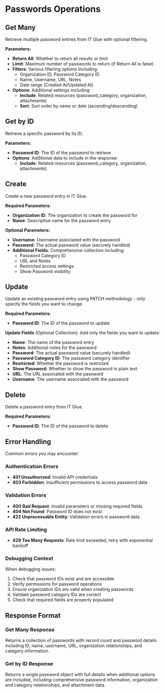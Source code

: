 # Passwords Operations

## Get Many

Retrieve multiple password entries from IT Glue with optional filtering.

**Parameters:**
- **Return All**: Whether to return all results or limit
- **Limit**: Maximum number of passwords to return (if Return All is false)
- **Filters**: Various filtering options including:
  - Organization ID, Password Category ID
  - Name, Username, URL, Notes
  - Date range (Created At/Updated At)
- **Options**: Additional settings including:
  - **Include**: Related resources (password_category, organization, attachments)
  - **Sort**: Sort order by name or date (ascending/descending)


## Get by ID

Retrieve a specific password by its ID.

**Parameters:**
- **Password ID**: The ID of the password to retrieve
- **Options**: Additional data to include in the response:
  - **Include**: Related resources (password_category, organization, attachments)

## Create

Create a new password entry in IT Glue.

**Required Parameters:**
- **Organization ID**: The organization to create the password for
- **Name**: Descriptive name for the password entry

**Optional Parameters:**
- **Username**: Username associated with the password
- **Password**: The actual password value (securely handled)
- **Additional Fields**: Comprehensive collection including:
  - Password Category ID
  - URL and Notes
  - Restricted access settings
  - Show Password visibility


## Update

Update an existing password entry using PATCH methodology - only specify the fields you want to change.

**Required Parameters:**
- **Password ID**: The ID of the password to update

**Update Fields** (Optional Collection):
Add only the fields you want to update:
- **Name**: The name of the password entry
- **Notes**: Additional notes for the password
- **Password**: The actual password value (securely handled)
- **Password Category ID**: The password category identifier
- **Restricted**: Whether the password is restricted
- **Show Password**: Whether to show the password in plain text
- **URL**: The URL associated with the password
- **Username**: The username associated with the password

## Delete

Delete a password entry from IT Glue.

**Required Parameters:**
- **Password ID**: The ID of the password to delete

## Error Handling

Common errors you may encounter:

### Authentication Errors
- **401 Unauthorized**: Invalid API credentials
- **403 Forbidden**: Insufficient permissions to access password data

### Validation Errors
- **400 Bad Request**: Invalid parameters or missing required fields
- **404 Not Found**: Password ID does not exist
- **422 Unprocessable Entity**: Validation errors in password data

### API Rate Limiting
- **429 Too Many Requests**: Rate limit exceeded, retry with exponential backoff

### Debugging Context
When debugging issues:
1. Check that password IDs exist and are accessible
2. Verify permissions for password operations
3. Ensure organization IDs are valid when creating passwords
4. Validate password category IDs are correct
5. Check that required fields are properly populated

## Response Format

### Get Many Response
Returns a collection of passwords with record count and password details including ID, name, username, URL, organization relationships, and category information.

### Get by ID Response
Returns a single password object with full details when additional options are included, including comprehensive password information, organization and category relationships, and attachment data.
